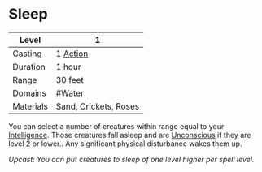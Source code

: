 # Sleep

| Level     | 1                                                  |
| --------- | -------------------------------------------------- |
| Casting   | 1 [Action](../../../../Game%20Structure/Action.md) |
| Duration  | 1 hour                                             |
| Range     | 30 feet                                            |
| Domains   | #Water                                             |
| Materials | Sand, Crickets, Roses                              |

You can select a number of creatures within range equal to your [Intelligence](../../../../Player%20Character%20Components/Chosen%20Statistics/Intelligence.md). Those creatures fall asleep and are [Unconscious](../../../../Conditions/Unconscious.md) if they are level 2 or lower.. Any significant physical disturbance wakes them up.

*Upcast: You can put creatures to sleep of one level higher per spell level.*